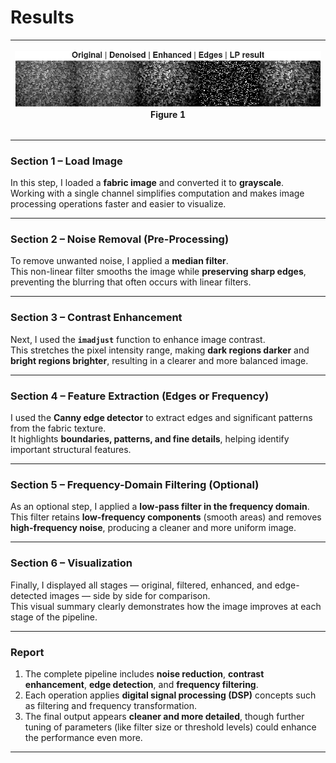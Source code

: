 # Results

| <p align="center"><img src="/lecture_8_lab_6/Lab_6_Figure_1.png"/><br/>Figure 1</p> |
| ---------------------------------------------------------------------------------- |

---

### Section 1 – Load Image

In this step, I loaded a **fabric image** and converted it to **grayscale**.  
Working with a single channel simplifies computation and makes image processing operations faster and easier to visualize.

---

### Section 2 – Noise Removal (Pre-Processing)

To remove unwanted noise, I applied a **median filter**.  
This non-linear filter smooths the image while **preserving sharp edges**, preventing the blurring that often occurs with linear filters.

---

### Section 3 – Contrast Enhancement

Next, I used the **`imadjust`** function to enhance image contrast.  
This stretches the pixel intensity range, making **dark regions darker** and **bright regions brighter**, resulting in a clearer and more balanced image.

---

### Section 4 – Feature Extraction (Edges or Frequency)

I used the **Canny edge detector** to extract edges and significant patterns from the fabric texture.  
It highlights **boundaries, patterns, and fine details**, helping identify important structural features.

---

### Section 5 – Frequency-Domain Filtering (Optional)

As an optional step, I applied a **low-pass filter in the frequency domain**.  
This filter retains **low-frequency components** (smooth areas) and removes **high-frequency noise**, producing a cleaner and more uniform image.

---

### Section 6 – Visualization

Finally, I displayed all stages — original, filtered, enhanced, and edge-detected images — side by side for comparison.  
This visual summary clearly demonstrates how the image improves at each stage of the pipeline.

---

### Report

1. The complete pipeline includes **noise reduction**, **contrast enhancement**, **edge detection**, and **frequency filtering**.  
2. Each operation applies **digital signal processing (DSP)** concepts such as filtering and frequency transformation.  
3. The final output appears **cleaner and more detailed**, though further tuning of parameters (like filter size or threshold levels) could enhance the performance even more.

---

